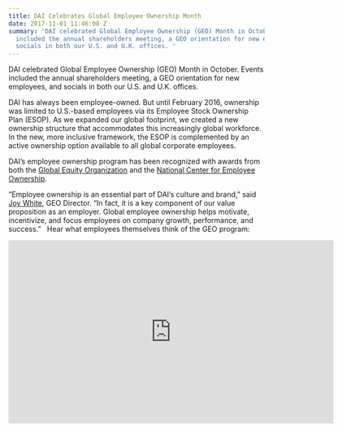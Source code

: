 ```yaml
---
title: DAI Celebrates Global Employee Ownership Month
date: 2017-11-01 11:46:00 Z
summary: 'DAI celebrated Global Employee Ownership (GEO) Month in October. Events
  included the annual shareholders meeting, a GEO orientation for new employees, and
  socials in both our U.S. and U.K. offices. '
---
```


DAI celebrated Global Employee Ownership (GEO) Month in October. Events included the annual shareholders meeting, a GEO orientation for new employees, and socials in both our U.S. and U.K. offices. 

DAI has always been employee-owned. But until February 2016, ownership was limited to U.S.-based employees via its Employee Stock Ownership Plan (ESOP). As we expanded our global footprint, we created a new ownership structure that accommodates this increasingly global workforce. In the new, more inclusive framework, the ESOP is complemented by an active ownership option available to all global corporate employees. 

DAI’s employee ownership program has been recognized with awards from both the [Global Equity Organization](https://www.dai.com/news/dai-employee-ownership-initiative-wins-prestigious-award) and the [National Center for Employee Ownership](https://www.dai.com/news/dai-wins-innovations-in-employee-ownership-award-for-2017). 

“Employee ownership is an essential part of DAI’s culture and brand,” said [Joy White](https://www.dai.com/who-we-are/our-team/joy-white), GEO Director. “In fact, it is a key component of our value proposition as an employer. Global employee ownership helps motivate, incentivize, and focus employees on company growth, performance, and success.”
 
Hear what employees themselves think of the GEO program: 

<iframe src="https://player.vimeo.com/video/240040879" width="640" height="360" frameborder="0" webkitallowfullscreen mozallowfullscreen allowfullscreen></iframe>